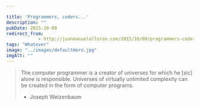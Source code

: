 ```yaml
---

title: 'Programmers, coders...'
description: ""
pubDate: 2015-10-09
redirect_from: 
            - http://juanmanuelalloron.com/2015/10/09/programmers-coders/
tags: "Whatever"
image: "../images/defaultHero.jpg"
imgAlt: ""
---
```

> The computer programmer is a creator of universes for which he \[sic] alone is responsible. Universes of virtually unlimited complexity can be created in the form of computer programs.
>
> - Joseph Weizenbaum
